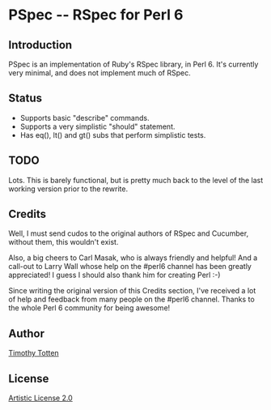 # PSpec -- RSpec for Perl 6

## Introduction

PSpec is an implementation of Ruby's RSpec library, in Perl 6.
It's currently very minimal, and does not implement much of RSpec.

## Status

 * Supports basic "describe" commands.
 * Supports a very simplistic "should" statement.
 * Has eq(), lt() and gt() subs that perform simplistic tests.

## TODO

Lots. This is barely functional, but is pretty much back to the level of
the last working version prior to the rewrite.

## Credits

Well, I must send cudos to the original authors of RSpec and Cucumber,
without them, this wouldn't exist.

Also, a big cheers to Carl Masak, who is always friendly and helpful!
And a call-out to Larry Wall whose help on the #perl6 channel has been 
greatly appreciated! I guess I should also thank him for creating Perl :-)

Since writing the original version of this Credits section, I've received
a lot of help and feedback from many people on the #perl6 channel. Thanks
to the whole Perl 6 community for being awesome!

## Author

[Timothy Totten](https://github.com/supernovus/)

## License

[Artistic License 2.0](http://www.perlfoundation.org/artistic_license_2_0)


